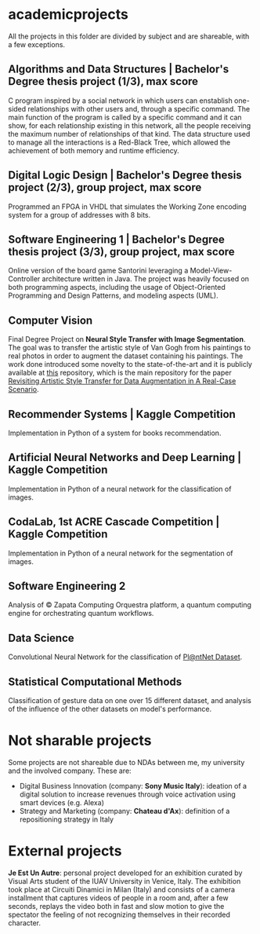 # academicprojects
All the projects in this folder are divided by subject and are shareable, with a few exceptions.
## Algorithms and Data Structures | Bachelor's Degree thesis project (1/3), max score
C program inspired by a social network in which users can enstablish one-sided relationships with other users and, through a specific command. The main function of the program is called by a specific command and it can show, for each relationship existing in this network, all the people receiving the maximum number of relationships of that kind. The data structure used to manage all the interactions is a Red-Black Tree, which allowed the achievement of both memory and runtime efficiency.
## Digital Logic Design | Bachelor's Degree thesis project (2/3), group project, max score
Programmed an FPGA in VHDL that simulates the Working Zone encoding system for a group of addresses with 8 bits.
## Software Engineering 1 | Bachelor's Degree thesis project (3/3), group project, max score
Online version of the board game Santorini leveraging a Model-View-Controller architecture written in Java. The project was heavily focused on both programming aspects, including the usage of Object-Oriented Programming and Design Patterns, and modeling aspects (UML).
## Computer Vision
Final Degree Project on **Neural Style Transfer with Image Segmentation**. The goal was to transfer the artistic style of Van Gogh from his paintings to real photos in order to augment the dataset containing his paintings. The work done introduced some novelty to the state-of-the-art and it is publicly available at [this](https://github.com/stefanodangelo/vangogh) repository, which is the main repository for the paper [Revisiting Artistic Style Transfer for Data Augmentation in A Real-Case Scenario](https://ieeexplore.ieee.org/document/9897728).
## Recommender Systems | Kaggle Competition
Implementation in Python of a system for books recommendation.
## Artificial Neural Networks and Deep Learning | Kaggle Competition
Implementation in Python of a neural network for the classification of images.
## CodaLab, 1st ACRE Cascade Competition | Kaggle Competition
Implementation in Python of a neural network for the segmentation of images.
## Software Engineering 2
Analysis of © Zapata Computing Orquestra platform, a quantum computing engine for orchestrating quantum workflows.
## Data Science
Convolutional Neural Network for the classification of [Pl@ntNet Dataset](https://plantnet.org/en/).
## Statistical Computational Methods
Classification of gesture data on one over 15 different dataset, and analysis of the influence of the other datasets on model's performance.

# Not sharable projects
Some projects are not shareable due to NDAs between me, my university and the involved company.
These are:
- Digital Business Innovation (company: **Sony Music Italy**): ideation of a digital solution to increase revenues through voice activation using smart devices (e.g. Alexa)
- Strategy and Marketing (company: **Chateau d'Ax**): definition of a repositioning strategy in Italy

# External projects
**Je Est Un Autre**: personal project developed for an exhibition curated by Visual Arts student of the IUAV University in Venice, Italy. The exhibition took place at Circuiti Dinamici in Milan (Italy) and consists of a camera installment that captures videos of people in a room and, after a few seconds, replays the video both in fast and slow motion to give the spectator the feeling of not recognizing themselves in their recorded character.
